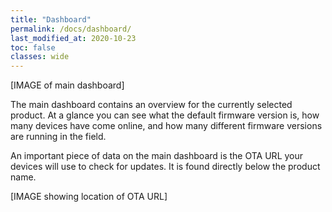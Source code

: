 ```yaml
---
title: "Dashboard"
permalink: /docs/dashboard/
last_modified_at: 2020-10-23
toc: false
classes: wide
---
```


[IMAGE of main dashboard]

The main dashboard contains an overview for the currently selected product. At a glance you can see what the default firmware version is, how many devices have come online, and how many different firmware versions are running in the field.

An important piece of data on the main dashboard is the OTA URL your devices will use to check for updates. It is found directly below the product name.

[IMAGE showing location of OTA URL]